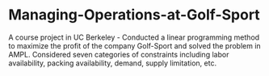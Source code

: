 # Managing-Operations-at-Golf-Sport
A course project in UC Berkeley - Conducted a linear programming method to maximize the profit of the company Golf-Sport and solved the problem in AMPL. Considered seven categories of constraints including labor availability, packing availability, demand, supply limitation, etc.
